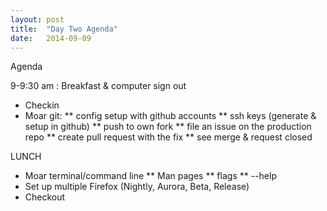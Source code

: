```yaml
---
layout: post
title:  "Day Two Agenda"
date:   2014-09-09
---
```


Agenda

9-9:30 am :  Breakfast & computer sign out

* Checkin
* Moar git:
** config setup with github accounts
** ssh keys (generate & setup in github)
** push to own fork
** file an issue on the production repo
** create pull request with the fix
** see merge & request closed

LUNCH

* Moar terminal/command line
** Man pages
** flags
** --help
* Set up multiple Firefox (Nightly, Aurora, Beta, Release)
* Checkout
